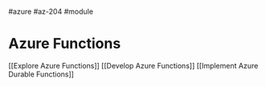 #azure #az-204 #module 

# Azure Functions
[[Explore Azure Functions]]
[[Develop Azure Functions]]
[[Implement Azure Durable Functions]]